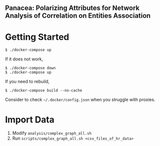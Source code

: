 Panacea: Polarizing Attributes for Network Analysis of Correlation on Entities Association
-------

# Getting Started

```
$ ./docker-compose up
``` 

If it does not work,

```
$ ./docker-compose down
$ ./docker-compose up
```

If you need to rebuild,

```
$ ./docker-compose build --no-cache
```

Consider to check `~/.docker/config.json` when you struggle with proxies.

# Import Data

1. Modify `analysis/complex_graph_all.sh`
2. Run `scripts/complex_graph_all.sh <csv_files_of_hr_data>`


